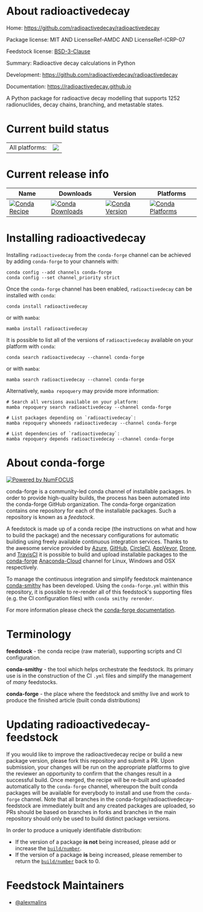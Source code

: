 About radioactivedecay
======================

Home: https://github.com/radioactivedecay/radioactivedecay

Package license: MIT AND LicenseRef-AMDC AND LicenseRef-ICRP-07

Feedstock license: [BSD-3-Clause](https://github.com/conda-forge/radioactivedecay-feedstock/blob/main/LICENSE.txt)

Summary: Radioactive decay calculations in Python

Development: https://github.com/radioactivedecay/radioactivedecay

Documentation: https://radioactivedecay.github.io

A Python package for radioactive decay modelling that supports 1252
radionuclides, decay chains, branching, and metastable states.


Current build status
====================


<table><tr><td>All platforms:</td>
    <td>
      <a href="https://dev.azure.com/conda-forge/feedstock-builds/_build/latest?definitionId=12759&branchName=main">
        <img src="https://dev.azure.com/conda-forge/feedstock-builds/_apis/build/status/radioactivedecay-feedstock?branchName=main">
      </a>
    </td>
  </tr>
</table>

Current release info
====================

| Name | Downloads | Version | Platforms |
| --- | --- | --- | --- |
| [![Conda Recipe](https://img.shields.io/badge/recipe-radioactivedecay-green.svg)](https://anaconda.org/conda-forge/radioactivedecay) | [![Conda Downloads](https://img.shields.io/conda/dn/conda-forge/radioactivedecay.svg)](https://anaconda.org/conda-forge/radioactivedecay) | [![Conda Version](https://img.shields.io/conda/vn/conda-forge/radioactivedecay.svg)](https://anaconda.org/conda-forge/radioactivedecay) | [![Conda Platforms](https://img.shields.io/conda/pn/conda-forge/radioactivedecay.svg)](https://anaconda.org/conda-forge/radioactivedecay) |

Installing radioactivedecay
===========================

Installing `radioactivedecay` from the `conda-forge` channel can be achieved by adding `conda-forge` to your channels with:

```
conda config --add channels conda-forge
conda config --set channel_priority strict
```

Once the `conda-forge` channel has been enabled, `radioactivedecay` can be installed with `conda`:

```
conda install radioactivedecay
```

or with `mamba`:

```
mamba install radioactivedecay
```

It is possible to list all of the versions of `radioactivedecay` available on your platform with `conda`:

```
conda search radioactivedecay --channel conda-forge
```

or with `mamba`:

```
mamba search radioactivedecay --channel conda-forge
```

Alternatively, `mamba repoquery` may provide more information:

```
# Search all versions available on your platform:
mamba repoquery search radioactivedecay --channel conda-forge

# List packages depending on `radioactivedecay`:
mamba repoquery whoneeds radioactivedecay --channel conda-forge

# List dependencies of `radioactivedecay`:
mamba repoquery depends radioactivedecay --channel conda-forge
```


About conda-forge
=================

[![Powered by
NumFOCUS](https://img.shields.io/badge/powered%20by-NumFOCUS-orange.svg?style=flat&colorA=E1523D&colorB=007D8A)](https://numfocus.org)

conda-forge is a community-led conda channel of installable packages.
In order to provide high-quality builds, the process has been automated into the
conda-forge GitHub organization. The conda-forge organization contains one repository
for each of the installable packages. Such a repository is known as a *feedstock*.

A feedstock is made up of a conda recipe (the instructions on what and how to build
the package) and the necessary configurations for automatic building using freely
available continuous integration services. Thanks to the awesome service provided by
[Azure](https://azure.microsoft.com/en-us/services/devops/), [GitHub](https://github.com/),
[CircleCI](https://circleci.com/), [AppVeyor](https://www.appveyor.com/),
[Drone](https://cloud.drone.io/welcome), and [TravisCI](https://travis-ci.com/)
it is possible to build and upload installable packages to the
[conda-forge](https://anaconda.org/conda-forge) [Anaconda-Cloud](https://anaconda.org/)
channel for Linux, Windows and OSX respectively.

To manage the continuous integration and simplify feedstock maintenance
[conda-smithy](https://github.com/conda-forge/conda-smithy) has been developed.
Using the ``conda-forge.yml`` within this repository, it is possible to re-render all of
this feedstock's supporting files (e.g. the CI configuration files) with ``conda smithy rerender``.

For more information please check the [conda-forge documentation](https://conda-forge.org/docs/).

Terminology
===========

**feedstock** - the conda recipe (raw material), supporting scripts and CI configuration.

**conda-smithy** - the tool which helps orchestrate the feedstock.
                   Its primary use is in the construction of the CI ``.yml`` files
                   and simplify the management of *many* feedstocks.

**conda-forge** - the place where the feedstock and smithy live and work to
                  produce the finished article (built conda distributions)


Updating radioactivedecay-feedstock
===================================

If you would like to improve the radioactivedecay recipe or build a new
package version, please fork this repository and submit a PR. Upon submission,
your changes will be run on the appropriate platforms to give the reviewer an
opportunity to confirm that the changes result in a successful build. Once
merged, the recipe will be re-built and uploaded automatically to the
`conda-forge` channel, whereupon the built conda packages will be available for
everybody to install and use from the `conda-forge` channel.
Note that all branches in the conda-forge/radioactivedecay-feedstock are
immediately built and any created packages are uploaded, so PRs should be based
on branches in forks and branches in the main repository should only be used to
build distinct package versions.

In order to produce a uniquely identifiable distribution:
 * If the version of a package **is not** being increased, please add or increase
   the [``build/number``](https://docs.conda.io/projects/conda-build/en/latest/resources/define-metadata.html#build-number-and-string).
 * If the version of a package **is** being increased, please remember to return
   the [``build/number``](https://docs.conda.io/projects/conda-build/en/latest/resources/define-metadata.html#build-number-and-string)
   back to 0.

Feedstock Maintainers
=====================

* [@alexmalins](https://github.com/alexmalins/)

